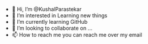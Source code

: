 - 👋 Hi, I’m @KushalParastekar
- 👀 I’m interested in Learning new things
- 🌱 I’m currently learning GitHub
- 💞️ I’m looking to collaborate on ...
- 📫 How to reach me you can reach me over my email

<!---
KushalParastekar/KushalParastekar is a ✨ special ✨ repository because its `README.md` (this file) appears on your GitHub profile.
You can click the Preview link to take a look at your changes.
--->

